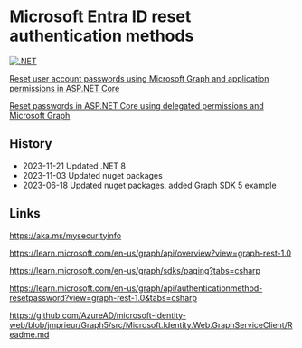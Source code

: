 # Microsoft Entra ID reset authentication methods

[![.NET](https://github.com/damienbod/azuerad-reset/actions/workflows/dotnet.yml/badge.svg)](https://github.com/damienbod/azuerad-reset/actions/workflows/dotnet.yml)

[Reset user account passwords using Microsoft Graph and application permissions in ASP.NET Core](https://damienbod.com/2023/06/12/reset-user-account-passwords-using-microsoft-graph-and-application-permissions/)

[Reset passwords in ASP.NET Core using delegated permissions and Microsoft Graph](https://damienbod.com/2023/06/19/reset-passwords-in-asp-net-core-using-delegated-permissions-and-microsoft-graph/)

## History

- 2023-11-21 Updated .NET 8
- 2023-11-03 Updated nuget packages
- 2023-06-18 Updated nuget packages, added Graph SDK 5 example

## Links

https://aka.ms/mysecurityinfo 

https://learn.microsoft.com/en-us/graph/api/overview?view=graph-rest-1.0

https://learn.microsoft.com/en-us/graph/sdks/paging?tabs=csharp

https://learn.microsoft.com/en-us/graph/api/authenticationmethod-resetpassword?view=graph-rest-1.0&tabs=csharp

https://github.com/AzureAD/microsoft-identity-web/blob/jmprieur/Graph5/src/Microsoft.Identity.Web.GraphServiceClient/Readme.md